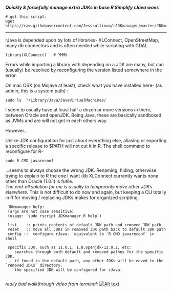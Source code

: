 ***Quickly & forcefully manage extra JDKs in base R
Simplify rJava woes***
```
# get this script:
wget https://raw.githubusercontent.com/Jesssullivan/rJDKmanager/master/JDKmanager.R
```
- - -
rJava is depended upon by lots of libraries-  XLConnect, OpenStreetMap, many db connectors and is often needed while scripting with GDAL.

```
library(XLConnect)   # YMMV
```
Errors while importing a library with depending on a JDK are many, but can (usually) be resolved by reconfiguring the version listed somewhere in the error.  

On mac OSX (on Mojave at least), check what you have installed here- (as admin, this is a system path) :
```
sudo ls  "/Library/Java/JavaVirtualMachines/ 
```
I seem to usually have at least half a dozen or more versions in there, between Oracle and openJDK.  Being Java, these are basically sandboxed as JVMs and are will not get in each others way. 

However...

Unlike JDK configuration for just about everything else, aliasing or exporting a specific release to $PATH will not cut it in R.  The shell command to reconfigure for R-
``` 
sudo R CMD javareconf
```
...seems to always choose the wrong JDK.  Renaming, hiding, otherwise trying to explain to R the one I want (lib XLConnect currently wants none other than Oracle 11.0.1) is futile.  
*The end-all solution for me is usually to temporarily move other JDKs elsewhere.*
This is not difficult to do now and again, but keeping a CLI totally in R for moving / replacing JDKs makes for organized scripting.  

```
 JDKmanager help: 
 (args are not case sensitive) 
 (usage: `sudo rscript JDKmanager.R help`) 

 list    :: prints contents of default JDK path and removed JDK path 
 reset   :: move all JDKs in removed JDK path back to default JDK path 
 config ::  configure rJava.  equivalent to `R CMD javareconf` in shell 

 specific JDK, such as 11.0.1, 1.8,openjdk-12.0.2, etc: 
    searches through both default and removed pathes for the specific JDK.  
    if found in the default path, any other JDKs will be moved to the `removed JDKs` directory. 
    the specified JDK will be configured for rJava.
                                                        
```
*really bad walkthrough video from terminal:*
[![Alt text](https://img.youtube.com/vi/65OlQ7i0fPw/0.jpg)](https://www.youtube.com/watch?v=65OlQ7i0fPw)
